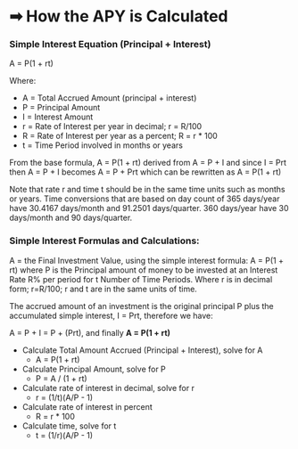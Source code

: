 # ➡ How the APY is Calculated

### Simple Interest Equation (Principal + Interest)

A = P(1 + rt)

Where:

* A = Total Accrued Amount (principal + interest)
* P = Principal Amount
* I = Interest Amount
* r = Rate of Interest per year in decimal; r = R/100
* R = Rate of Interest per year as a percent; R = r \* 100
* t = Time Period involved in months or years

From the base formula, A = P(1 + rt) derived from A = P + I and since I = Prt then A = P + I becomes A = P + Prt which can be rewritten as A = P(1 + rt)

Note that rate r and time t should be in the same time units such as months or years. Time conversions that are based on day count of 365 days/year have 30.4167 days/month and 91.2501 days/quarter. 360 days/year have 30 days/month and 90 days/quarter.

### Simple Interest Formulas and Calculations:

A = the Final Investment Value, using the simple interest formula: A = P(1 + rt) where P is the Principal amount of money to be invested at an Interest Rate R% per period for t Number of Time Periods.  Where r is in decimal form; r=R/100; r and t are in the same units of time.

The accrued amount of an investment is the original principal P plus the accumulated simple interest, I = Prt, therefore we have:

A = P + I = P + (Prt), and finally **A = P(1 + rt)**

* Calculate Total Amount Accrued (Principal + Interest), solve for A
  * A = P(1 + rt)
* Calculate Principal Amount, solve for P
  * P = A / (1 + rt)
* Calculate rate of interest in decimal, solve for r
  * r = (1/t)(A/P - 1)
* Calculate rate of interest in percent
  * R = r \* 100
* Calculate time, solve for t
  * t = (1/r)(A/P - 1)
